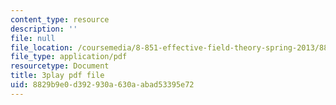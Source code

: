 ```yaml
---
content_type: resource
description: ''
file: null
file_location: /coursemedia/8-851-effective-field-theory-spring-2013/8829b9e0d392930a630aabad53395e72_ogrcXqbvbL4.pdf
file_type: application/pdf
resourcetype: Document
title: 3play pdf file
uid: 8829b9e0-d392-930a-630a-abad53395e72
---
```

